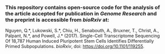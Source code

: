 ### This repository contains open-source code for the analysis of the article accepted for publication in *Genome Research* and the preprint is accessible from *bioRxiv* at:  
 

Nguyen, Q.\*, Lukowski, S.\*, Chiu, H., Senabouth, A., Bruxner, T., Christ, A., Palpant, N.\*, and Powell, J.* (2017). Single-Cell Transcriptome Sequencing Of 18,787 Human Induced Pluripotent Stem Cells Identifies Differentially Primed Subpopulations. *bioRxiv*, doi: <https://doi.org/10.1101/119255>. 
